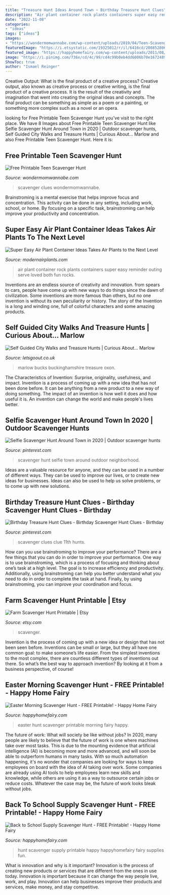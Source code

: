 ```yaml
---
title: "Treasure Hunt Ideas Around Town ~ Birthday Treasure Hunt Clues"
description: "Air plant container rock plants containers super easy reminder outing serve loved both fun rocks"
date: "2022-11-08"
categories:
- "ideas"
tags: ["ideas"]
images:
- "https://wondermomwannabe.com/wp-content/uploads/2019/04/Teen-Scavenger-Hunt-3.jpg"
featuredImage: "https://i.etsystatic.com/19325012/r/il/6416cd/2088528069/il_794xN.2088528069_9uio.jpg"
featured_image: "https://happyhomefairy.com/wp-content/uploads/2011/08/School-Supply-Scavenger-Hunt-SO-FUN.jpg"
image: "https://i.pinimg.com/736x/cd/4c/99/cd4c99b0eb4dd6006b70e1672489c27f.jpg"
ShowToc: true
author: "Ismael Reinger"
---
```



Creative Output: What is the final product of a creative process?
Creative output, also known as creative process or creative writing, is the final product of a creative process. It is the result of the creativity and imagination that went into creating the original ideas and concepts. The final product can be something as simple as a poem or a painting, or something more complex such as a novel or an opera.

	

		
looking for Free Printable Teen Scavenger Hunt you've visit to the right place. We have 8 Images about Free Printable Teen Scavenger Hunt like Selfie Scavenger Hunt Around Town in 2020 | Outdoor scavenger hunts, Self Guided City Walks and Treasure Hunts | Curious About... Marlow and also Free Printable Teen Scavenger Hunt. Here it is:
		
    
## Free Printable Teen Scavenger Hunt

<img loading=lazy src="https://wondermomwannabe.com/wp-content/uploads/2019/04/Teen-Scavenger-Hunt-3.jpg" onerror="this.onerror=null;this.src='https://tse4.mm.bing.net/th?id=OIP.35gMxGIoE54uNYWfxpuX4wHaLH&amp;pid=15.1';" alt="Free Printable Teen Scavenger Hunt">

_Source: wondermomwannabe.com_

>scavenger clues wondermomwannabe. 

	

Brainstroming is a mental exercise that helps improve focus and concentration. This activity can be done in any setting, including work, school, or home. By focusing on a specific task, brainstroming can help improve your productivity and concentration.

    
## Super Easy Air Plant Container Ideas Takes Air Plants To The Next Level

<img loading=lazy src="http://modernairplants.com/wp-content/uploads/2017/05/Even-a-rock-can-be-an-air-plant-container.jpg" onerror="this.onerror=null;this.src='https://tse2.mm.bing.net/th?id=OIP.RBdVnvo_v1qOR1PqQGioaAHaJ4&amp;pid=15.1';" alt="Super Easy Air Plant Container Ideas Takes Air Plants to the Next Level">

_Source: modernairplants.com_

>air plant container rock plants containers super easy reminder outing serve loved both fun rocks. 

	

Inventions are an endless source of creativity and innovation. from spears to cars, people have come up with new ways to do things since the dawn of civilization. Some inventions are more famous than others, but no one invention is without its own peculiarity or history. The story of the Invention is a long and winding one, full of colorful characters and some amazing products.

    
## Self Guided City Walks And Treasure Hunts | Curious About... Marlow

<img loading=lazy src="https://www.letsgoout.co.uk/media/a/a/93926459bea92356852c6fa9b610d4d6bd1f4224-018937.jpg" onerror="this.onerror=null;this.src='https://tse3.mm.bing.net/th?id=OIP.2X99Y_KNuNZm1YlE0jKS7AHaE8&amp;pid=15.1';" alt="Self Guided City Walks and Treasure Hunts | Curious About... Marlow">

_Source: letsgoout.co.uk_

>marlow bucks buckinghamshire treasure oxon. 

	

The Characteristics of Invention: Surprise, originality, usefulness, and impact.
Invention is a process of coming up with a new idea that has not been done before. It can be anything from a new product to a new way of doing something. The impact of an invention is how well it does and how useful it is. An invention can change the world and make people's lives better.

    
## Selfie Scavenger Hunt Around Town In 2020 | Outdoor Scavenger Hunts

<img loading=lazy src="https://i.pinimg.com/736x/78/d2/1f/78d21f67706b1964b2990aa3bebdb754.jpg" onerror="this.onerror=null;this.src='https://tse2.mm.bing.net/th?id=OIP.JQLKGssQ6aQIuA-ffXg51wHaLH&amp;pid=15.1';" alt="Selfie Scavenger Hunt Around Town in 2020 | Outdoor scavenger hunts">

_Source: pinterest.com_

>scavenger hunt selfie town around outdoor neighborhood. 

	

Ideas are a valuable resource for anyone, and they can be used in a number of different ways. They can be used to improve our lives, or to create new ideas for businesses. Ideas can also be used to help us solve problems, or to come up with new solutions.

    
## Birthday Treasure Hunt Clues - Birthday Scavenger Hunt Clues - Birthday

<img loading=lazy src="https://i.pinimg.com/736x/cd/4c/99/cd4c99b0eb4dd6006b70e1672489c27f.jpg" onerror="this.onerror=null;this.src='https://tse1.mm.bing.net/th?id=OIP.nS4m39AYWIVsMXRc0DOVRgHaOI&amp;pid=15.1';" alt="Birthday Treasure Hunt Clues - Birthday Scavenger Hunt Clues - Birthday">

_Source: pinterest.com_

>scavenger clues clue 11th hunts. 

	

How can you use brainstroming to improve your performance?
There are a few things that you can do in order to improve your performance. One way is to use brainstroming, which is a process of focusing and thinking about one’s task at a high level. The goal is to increase efficiency and productivity. Additionally, using brainstroming can help you better understand what you need to do in order to complete the task at hand. Finally, by using brainstroming, you can improve your coordination and focus.

    
## Farm Scavenger Hunt Printable | Etsy

<img loading=lazy src="https://i.etsystatic.com/19325012/r/il/6416cd/2088528069/il_794xN.2088528069_9uio.jpg" onerror="this.onerror=null;this.src='https://tse3.mm.bing.net/th?id=OIP.52vGuDAhUVBwYZTNPfQNpgHaLH&amp;pid=15.1';" alt="Farm Scavenger Hunt Printable | Etsy">

_Source: etsy.com_

>scavenger. 

	

Invention is the process of coming up with a new idea or design that has not been seen before. Inventions can be small or large, but they all have one common goal: to make someone’s life easier. From the simplest inventions to the most complex, there are countless different types of inventions out there. So what’s the best way to approach invention? By looking at it from a business perspective, of course!

    
## Easter Morning Scavenger Hunt - FREE Printable! - Happy Home Fairy

<img loading=lazy src="https://happyhomefairy.com/wp-content/uploads/2011/04/easter-hunt-1_00011.jpg?w=1024" onerror="this.onerror=null;this.src='https://tse2.mm.bing.net/th?id=OIP.Fzqqyjmg0LD2GKZGY_-hdgHaFu&amp;pid=15.1';" alt="Easter Morning Scavenger Hunt - FREE Printable! - Happy Home Fairy">

_Source: happyhomefairy.com_

>easter hunt scavenger printable morning fairy happy. 

	

The future of work: What will society be like without jobs?
In 2020, many people are likely to believe that the future of work is one where machines take over most tasks. This is due to the mounting evidence that artificial intelligence (AI) is becoming more and more advanced, and will soon be able to outperform humans in many tasks. With so much automation happening, it's no wonder that companies are looking for ways to keep employees on board with the idea of AI taking over work. Some companies are already using AI tools to help employees learn new skills and knowledge, while others are using it as a way to outsource certain jobs or reduce costs. Whatever the case may be, the future of work looks bleak without jobs.

    
## Back To School Supply Scavenger Hunt - FREE Printable! - Happy Home Fairy

<img loading=lazy src="https://happyhomefairy.com/wp-content/uploads/2011/08/School-Supply-Scavenger-Hunt-SO-FUN.jpg" onerror="this.onerror=null;this.src='https://tse3.mm.bing.net/th?id=OIP.BUIVL5XnGtDBtjHsjTN2JwHaO0&amp;pid=15.1';" alt="Back to School Supply Scavenger Hunt - FREE Printable! - Happy Home Fairy">

_Source: happyhomefairy.com_

>hunt scavenger supply printable happy happyhomefairy fairy supplies fun. 

	

What is innovation and why is it important?
Innovation is the process of creating new products or services that are different from the ones in use today. Innovation is important because it can change the way people live, work, and play. Innovation can help businesses improve their products and services, make money, and stay competitive.

